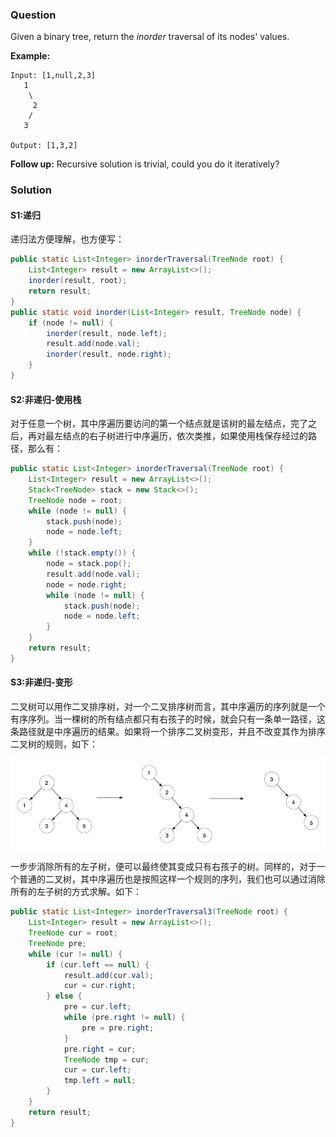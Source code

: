 ### Question

Given a binary tree, return the *inorder* traversal of its nodes' values.

**Example:**

```
Input: [1,null,2,3]
   1
    \
     2
    /
   3

Output: [1,3,2]
```

**Follow up:** Recursive solution is trivial, could you do it iteratively?

### Solution

#### S1:递归

递归法方便理解，也方便写：

```java
public static List<Integer> inorderTraversal(TreeNode root) {
    List<Integer> result = new ArrayList<>();
    inorder(result, root);
    return result;
}
public static void inorder(List<Integer> result, TreeNode node) {
    if (node != null) {
        inorder(result, node.left);
        result.add(node.val);
        inorder(result, node.right);
    }
}
```



#### S2:非递归-使用栈

对于任意一个树，其中序遍历要访问的第一个结点就是该树的最左结点，完了之后，再对最左结点的右子树进行中序遍历，依次类推，如果使用栈保存经过的路径，那么有：

```java
public static List<Integer> inorderTraversal(TreeNode root) {
    List<Integer> result = new ArrayList<>();
    Stack<TreeNode> stack = new Stack<>();
    TreeNode node = root;
    while (node != null) {
        stack.push(node);
        node = node.left;
    }
    while (!stack.empty()) {
        node = stack.pop();
        result.add(node.val);
        node = node.right;
        while (node != null) {
            stack.push(node);
            node = node.left;
        }
    }
    return result;
}
```



#### S3:非递归-变形

二叉树可以用作二叉排序树，对一个二叉排序树而言，其中序遍历的序列就是一个有序序列。当一棵树的所有结点都只有右孩子的时候，就会只有一条单一路径，这条路径就是中序遍历的结果。如果将一个排序二叉树变形，并且不改变其作为排序二叉树的规则，如下：

![](./binary_tree_inorder_traversal.jpg)

一步步消除所有的左子树，便可以最终使其变成只有右孩子的树。同样的，对于一个普通的二叉树，其中序遍历也是按照这样一个规则的序列，我们也可以通过消除所有的左子树的方式求解。如下：

```java
public static List<Integer> inorderTraversal3(TreeNode root) {
    List<Integer> result = new ArrayList<>();
    TreeNode cur = root;
    TreeNode pre;
    while (cur != null) {
        if (cur.left == null) {
            result.add(cur.val);
            cur = cur.right;
        } else {
            pre = cur.left;
            while (pre.right != null) {
                pre = pre.right;
            }
            pre.right = cur;
            TreeNode tmp = cur;
            cur = cur.left;
            tmp.left = null;
        }
    }
    return result;
}
```

